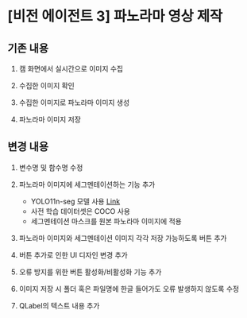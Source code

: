 # [비전 에이전트 3] 파노라마 영상 제작

## 기존 내용
1. 캠 화면에서 실시간으로 이미지 수집

2. 수집한 이미지 확인

3. 수집한 이미지로 파노라마 이미지 생성

4. 파노라마 이미지 저장

## 변경 내용
1. 변수명 및 함수명 수정

2. 파노라마 이미지에 세그멘테이션하는 기능 추가
    - YOLO11n-seg 모델 사용 [Link](https://docs.ultralytics.com/tasks/segment/)
    - 사전 학습 데이터셋은 COCO 사용
    - 세그멘테이션 마스크를 원본 파노라마 이미지에 적용

3. 파노라마 이미지와 세그멘테이션 이미지 각각 저장 가능하도록 버튼 추가

4. 버튼 추가로 인한 UI 디자인 변경 추가

5. 오류 방지를 위한 버튼 활성화/비활성화 기능 추가

6. 이미지 저장 시 폴더 혹은 파일명에 한글 들어가도 오류 발생하지 않도록 수정

7. QLabel의 텍스트 내용 추가